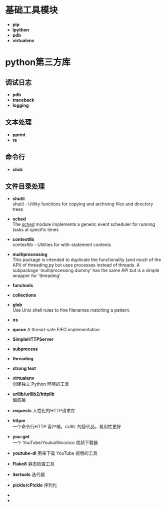 
# 基础工具模块
+ **pip**
+ **ipython**
+ **pdb**
+ **virtualenv**

# python第三方库
## 调试日志
+  **pdb**
+  **traceback**
+  **logging**

## 文本处理
+  **pprint**  
+  **re**

## 命令行   
+ **click**  

## 文件目录处理
+ **shutil**     
  shutil - Utility functions for copying and archiving files and directory trees  
  
+ **sched**  
  The [sched](https://pymotw.com/2/sched/index.html#module-sched "sched: Generic event scheduler.") module implements a generic event scheduler for running tasks at specific times  
  
+ **contextlib**    
  contextlib - Utilities for with-statement contexts  
  
+ **multiprocessing**   
  This package is intended to duplicate the functionality (and much of
  the API) of threading.py but uses processes instead of threads.  A
  subpackage 'multiprocessing.dummy' has the same API but is a simple
   wrapper for 'threading'.  



+ **functools**
+  **collections**  
+  **glob**  
  Use Unix shell rules to fine filenames matching a pattern.
  
+  **os**
+  **queue**
 A thread-safe FIFO implementation
 
+  **SimpleHTTPServer**  
+  **subprocess**  
+  **threading**  
+  **strong text**
+ **virtualenv**  
  创建独立 Python 环境的工具

+ **urllib/urllib2/httplib**  
  偏底层
  
+  **requests**
  人性化的HTTP请求库
    
+  **httpie**  
  一个命令行HTTP 客户端，cURL 的替代品，易用性更好
  
+  **you-get**  
  一个 YouTube/Youku/Niconico 视频下载器  
  
+  **youtube-dl**
  用来下载 YouTube 视频的工具
  
+  **Flake8**
    静态检查工具
    
+  **itertools**
  迭代器





+  **pickle/cPickle**
  序列化
+ 
+ 

<!--stackedit_data:
eyJoaXN0b3J5IjpbLTIwMDYxMjcwNzYsODk5NzE4MjY2LDczMD
k5ODExNl19
-->